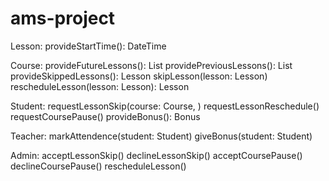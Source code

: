 # ams-project


Lesson: 
  provideStartTime(): DateTime
  
Course:
  provideFutureLessons(): List<Lesson>
  providePreviousLessons(): List<Lesson>
  provideSkippedLessons(): Lesson
  skipLesson(lesson: Lesson)
  rescheduleLesson(lesson: Lesson): Lesson
  
  
  
Student:
  requestLessonSkip(course: Course, )
  requestLessonReschedule()
  requestCoursePause()
  provideBonus(): Bonus
  
Teacher: 
  markAttendence(student: Student)
  giveBonus(student: Student)

Admin: 
  acceptLessonSkip()
  declineLessonSkip()
  acceptCoursePause()
  declineCoursePause()
  rescheduleLesson()

